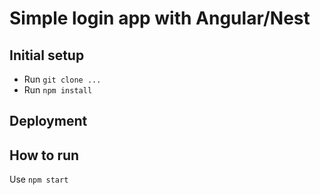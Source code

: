 # Simple login app with Angular/Nest

## Initial setup
* Run `git clone ...`
* Run `npm install`

## Deployment

## How to run

Use `npm start`
